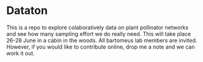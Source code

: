 # Dataton

This is a repo to explore colaboratively data on plant pollinator networks and see how many sampling effort we do really need. This will take place 26-28 June in a cabin in the woods. All bartomeus lab members are invited. However, if you would like to contribute online, drop me a note and we can work it out.